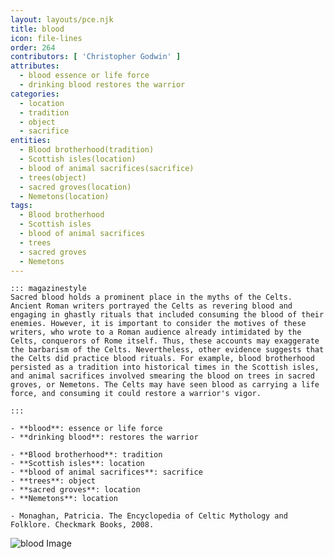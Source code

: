 ```yaml
---
layout: layouts/pce.njk
title: blood
icon: file-lines
order: 264
contributors: [ 'Christopher Godwin' ]
attributes:
  - blood essence or life force
  - drinking blood restores the warrior
categories:
  - location
  - tradition
  - object
  - sacrifice
entities:
  - Blood brotherhood(tradition)
  - Scottish isles(location)
  - blood of animal sacrifices(sacrifice)
  - trees(object)
  - sacred groves(location)
  - Nemetons(location)
tags:
  - Blood brotherhood
  - Scottish isles
  - blood of animal sacrifices
  - trees
  - sacred groves
  - Nemetons
---
```

``` tab [group1:Info]
::: magazinestyle
Sacred blood holds a prominent place in the myths of the Celts. Ancient Roman writers portrayed the Celts as revering blood and engaging in ghastly rituals that included consuming the blood of their enemies. However, it is important to consider the motives of these writers, who wrote to a Roman audience already intimidated by the Celts, conquerors of Rome itself. Thus, these accounts may exaggerate the barbarism of the Celts. Nevertheless, other evidence suggests that the Celts did practice blood rituals. For example, blood brotherhood persisted as a tradition into historical times in the Scottish isles, and animal sacrifices involved smearing the blood on trees in sacred groves, or Nemetons. The Celts may have seen blood as carrying a life force, and consuming it could restore a warrior's vigor.

:::
```
``` tab [group1:Attributes]
- **blood**: essence or life force
- **drinking blood**: restores the warrior
```
``` tab [group1:Entities]
- **Blood brotherhood**: tradition
- **Scottish isles**: location
- **blood of animal sacrifices**: sacrifice
- **trees**: object
- **sacred groves**: location
- **Nemetons**: location
```
``` tab [group1:Sources]
- Monaghan, Patricia. The Encyclopedia of Celtic Mythology and Folklore. Checkmark Books, 2008.
```
![blood Image](['https://upload.wikimedia.org/wikipedia/commons/thumb/5/50/Venous_and_arterial_blood.jpg/1200px-Venous_and_arterial_blood.jpg'])
